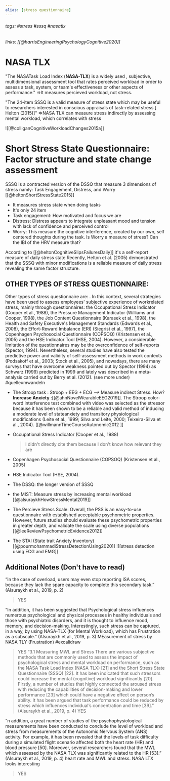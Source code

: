 ```yaml
---
alias: [stress questionnaire]
---
```

###### tags: #stress #sssq #nasatlx
###### links:  [[@harrisEngineeringPsychologyCognitive2020]]

# NASA TLX 

"The NASATask Load Index (**NASA-TLX**) is a widely used , subjective, multidimensional assessment tool that rates perceived workload in order to assess a task, system, or team's effectiveness or other aspects of performance."
=>It measures percieved workload, not stress.

 "The 24-item SSSQ is a valid measure of stress state which may be useful to researchers interested in conscious appraisals of task-related stress.[ Helton (2015)]"
=>NASA TLX can measure stress indirectly by assessing mental workload, which correlates with stress

![[@colliganCognitiveWorkloadChanges2015a]]

# Short Stress State Questionnaire: Factor structure and state change assessment 
SSSQ is a contracted version of the DSSQ that measure 3 dimensions of stress namly: Task Engagement, Distress, and Worry [[@heltonShortStressState2015]]
- It measures stress state when doing tasks
- It's only 24 item 
- Task engagement: How motivated and focus we are
- Distress: Distress appears to integrate unpleasant mood and tension with lack of confidence and perceived control
- Worry: This measure the cognitive interference, created by our own, self centered thoughts during the task. Is Worry a measure of stress? Can the IBI of the HRV measure that? 

According to [[@heltonCognitiveSlipsFailuresDaily]]   it's a self-report measure of daily stress state
	Recently, Helton et al. (2005) demonstrated that the SSSQ with minor modifications is a reliable measure of daily stress revealing the same factor structure.

## OTHER TYPES OF STRESS QUESTIONNAIRE:
Other types of stress questionnaire are:
	. In this context, several strategies have been used to assess employees' subjective experience of workrelated stress, mainly through questionnaires: the Occupational Stress Indicator (Cooper et al., 1988), the Pressure Management Indicator (Williams and Cooper, 1998), the Job Content Questionnaire (Karasek et al., 1998), the Health and Safety Executive's Management Standards (Edwards et al., 2008), the Effort-Reward Imbalance (ERI) (Siegrist et al., 1997), the Copenhagen Psychosocial Questionnaire (COPSOQ) (Kristensen et al., 2005) and the HSE Indicator Tool (HSE, 2004). However, a considerable limitation of the questionnaires may be the overconfidence of self-reports (Spector, 1994). Nevertheless, several studies have also tested the predictive power and validity of self-assessment methods in work contexts (Podsakoff et al., 2003; Stock et al., 2005), and nowadays, there are many surveys that have overcome weakness pointed out by Spector (1994) as Schwarz (1999) predicted in 1999 and lately was described in a meta-analysis carried out by Berry et al. (2012). (see more under) #quelleumwandeln

- The Stroop task :  Stroop +  EEG + ECG --> Measure indirect Stress. How? **Increase Anxiety** :[[@ahnNovelWearableEEG2019]]. 
	The Stroop color-word interference test combined with video was selected as the stressor because it has been shown to be a reliable and valid method of inducing a moderate level of stateanxiety and transitory physiological modifications (Leite et al., 1999; Silva and Leite, 2000; Teixeira-Silva et al., 2004). [[@willmannTimeCourseAutonomic2012 ]]
-  Occupational Stress Indicator (Cooper et al., 1988) 
	> I didn't directly cite them because I don't know how relevant they are
-  Copenhagen Psychosocial Questionnaire (COPSOQ) (Kristensen et al., 2005)
-  HSE Indicator Tool (HSE, 2004).
- The DSSQ:  the longer version of SSSQ
- the MIST: Measure stress by increasing mental workload [[@alsuraykhHowStressMental2019]]

- The Percieve Stress Scale: Overall, the PSS is an easy-to-use questionnaire with established acceptable psychometric properties. However, future studies should evaluate these psychometric properties in greater depth, and validate the scale using diverse populations [[@leeReviewPsychometricEvidence2012]] 
- The STAI (State trait Anxiety Inventory) [[@pourmohammadiStressDetectionUsing2020]]
![[stress detection using ECG and EMG]]


## Additional Notes (Don't have to read)
“In the case of overload, users may even stop reporting ISA scores, because they lack the spare capacity to complete this secondary task.” (Alsuraykh et al., 2019, p. 2)
>YES 



“In addition, it has been suggested that Psychological stress influences numerous psychological and physical processes in healthy individuals and those with psychiatric disorders, and it is thought to influence mood, memory, and decision-making. Interestingly, such stress can be captured, in a way, by using NASA-TLX (for Mental Workload), which has Frustration as a subscale.” (Alsuraykh et al., 2019, p. 3) MEasurement of stress by NASA TLY (Frustration) #excalidraw 
>YES
“3.1 Measuring MWL and Stress There are various subjective methods that are commonly used to assess the impact of psychological stress and mental workload on performance, such as the NASA Task Load Index (NASA TLX) [21] and the Short Stress State Questionnaire (SSSQ) [22]. It has been indicated that such stressors could increase the mental (cognitive) workload significantly [20]. Firstly, a number of studies that highly connected the aroused stress with reducing the capabilities of decision-making and lower performance [23] which could have a negative effect on person’s ability. It has been argued that task performance could be reduced by stress which influences individual’s concentration and time [39].” (Alsuraykh et al., 2019, p. 4)
>YES


“n addition, a great number of studies of the psychophysiological measurements have been conducted to conclude the level of workload and stress from measurements of the Autonomic Nervous System (ANS) activity. For example, it has been revealed that the levels of task difficulty during a simulated flight scenario affected both the heart rate (HR) and blood pressure [50]. Moreover, several researchers found that the MWL which assessed by the NASA TLX was significantly related to the HR [53].” (Alsuraykh et al., 2019, p. 4) heart rate and MWL and stress. NASA LTX looks interesting
>YES 






